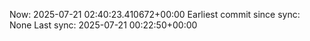 Now: 2025-07-21 02:40:23.410672+00:00 Earliest commit since sync: None Last sync: 2025-07-21 00:22:50+00:00
